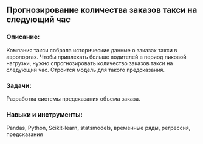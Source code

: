 ## Прогнозирование количества заказов такси на следующий час
### Описание:
Компания такси собрала исторические данные о заказах такси в аэропортах. Чтобы привлекать больше водителей в период пиковой нагрузки, нужно спрогнозировать количество заказов такси на следующий час. Строится модель для такого предсказания.
### Задачи:
Разработка системы предсказания объема заказа.
### Навыки и инструменты:
Pandas, Python, Scikit-learn, statsmodels, временные ряды, регрессия, предсказания

